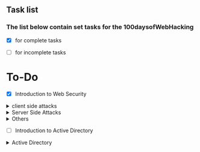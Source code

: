 ## Task list 

### The list below contain set tasks for the 100daysofWebHacking 

-  [x] for complete tasks  

-  [ ] for incomplete tasks 

# To-Do


- [x] Introduction to Web Security

<details>
    <summary>client side attacks</summary>
    
    
- [ ] client side attacks

    <details> 
        <summary>XSS</summary>
   
   - [ ] XSS (Cross Site Scripting)

        - [ ] stored XSS
          
        - [ ] Reflected XSS

        - [ ] DOM XSS
        
        - [ ] Prototype Pollutions 
        
    </details>
    
    - [ ] CSRF (Cross Site Request Forgery 

    - [ ] WebSockets 

    - [ ] Client Side Restriction Bypass

    - [ ] Content Security Policy (CSP)

    - [ ] Insecure Direct Object Reference (IDOR) 
 
    
 </details>

<details>
    <summary>Server Side Attacks</summary>
    
- [ ] Server Side Attacks

    <details>
        <summary>SQL Injections</summary>
    
    - [ ] SQL injections 

        - [ ] In-band sqli

            - [ ]  Error-based SQLi
        
            - [ ]  Union-based SQLi
        
        - [ ] Inferential SQLi (Blind SQLi)
      
            - [ ] Boolean-based (content-based) Blind SQLi

            - [ ] Time-based Blind SQLi
       
        - [ ] Out-of-band SQLi
        
        - [ ] Sqlite 

        - [ ] GraphQl 
        
    </details>
    
    <details>
        <summary>Server-Side Request Forgery</summary>
    
    - [ ] Server-Side Request Forgery 
        
        - [ ] Blind
        
        - [ ] Semi-Blind 
        
        - [ ] Non-Blind

    </details>
    
    <details>
        <summary>Server-Side Template Injection</summary>
    
    - [ ] Server-Side Template Injection
        
        - [ ] Jinja2 
    
    </details>   
    
    - [ ] File Uploads 
       
    - [ ] LDAP Injections

    - [ ] Command Injection 

    <details>
        <summary>File inclusions</summary>
    
    - [ ] File Inclusions 

        - [ ] LFI 

        - [ ] RFI
        
    </details>
    
    <details>
        <summary>XXE</summary>
    
    - [ ] XXE 

        - [ ] in-band  

        - [ ] out-of-band (OOB-XXE)
    
    </details>
    
    <details>
        <summary>PHP</summary>
    
    - [ ] PHP
     
        - [ ] Type Juggling
        
        - [ ] Object Injection/Deserialization
        
    </details>
            
    <details>
        <summary>Java</summary>
        
    
    - [ ] Java 

        - [ ] Deserialization 
    
    </details>

    <details>
        <summary>Python</summary>
    
    - [ ] Python 
    
        - [ ] Deserialization (pickle)

        - [ ] Deserialization (yaml)
    
    </details>
    
</details>
<details>
    <summary>Others</summary>
   
    
- [ ] Other Web Vulns

    <details> 
        <summary>Authentication Flow</summary>
   
   - [ ] Authentication Methods

        - [ ] 0auth
          
        - [ ] JWT

        - [ ] SAML
        
        - [ ] SSO 
        
    </details>
    
    - [ ] Web Cache Poisoning

    - [ ] Business logic Vulns

    - [ ] Access Control

    - [ ] HTTP Request Smuggling

    - [ ] Web Cache Poisoning
 
    
 </details>
 
 
- [ ] Introduction to Active Directory

<details>
    <summary>Active Directory</summary>
   
    
- [ ] AD

    <details> 
        <summary>Intodcution to AD</summary>
   
   - [ ] AD Basics

        - [ ] Installing AD
          
        - [ ] The AD Tree

        - [ ] OUs and Their Permissions
        
        - [ ] Managing Users and Groups
        
        - [ ] Setting Up Group Policies
        
        - [ ] Cached Credentials
        
    </details>
    
    - [ ] Recconaissance

    - [ ] Exploitation

    - [ ] Post Exploitation

    - [ ] Finding New Acess

    - [ ] Moving Up the World
    
    - [ ] Getting Domain Admin
 
    
 </details>
